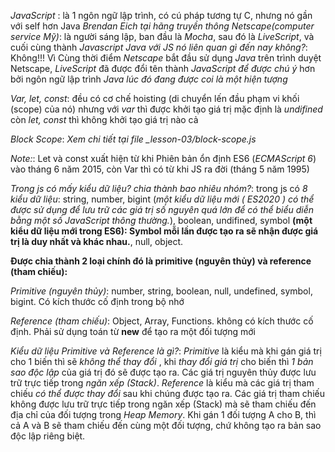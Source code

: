 <!-- 1. JavaScript là gì? -->

_JavaScript_ : là 1 ngôn ngữ lập trình, có cú pháp tương tự C, nhưng nó gần với self hơn Java
_Brendan Eich tại hãng truyền thông Netscape(computer service Mỹ)_: là người sáng lập, ban đầu là _Mocha_, sau đó là _LiveScript_, và cuối cùng thành _Javascript_
_Java với JS nó liên quan gì đến nay không?_: Không!!! Vì Cùng thời điểm _Netscape_ bắt đầu sử dụng _Java_ trên trình duyệt Netscape, _LiveScript_ đã được đổi tên thành _JavaScript_ _để được chú ý_ hơn bởi ngôn ngữ lập trình _Java lúc đó đang được coi là một hiện tượng_

<!-- 3. Hoisting, Block Scope và Khai báo biến: Var, Let, Const trong JavaScript -->

_Var, let, const_: đều có cơ chế hoisting (di chuyển lến đầu phạm vi khối (scope) của nó) nhưng với _var_ thì được khởi tạo giá trị mặc định là _undifined_ còn _let, const_ thì không khởi tạo giá trị nào cả

_Block Scope_: _Xem chi tiết tại file \_lesson-03/block-scope.js_

_Note:_: Let và const xuất hiện từ khi Phiên bản ổn định ES6 (_ECMAScript 6_) vào tháng 6 năm 2015, còn Var thì có từ khi JS ra đời (tháng 5 năm 1995)

<!-- 4. Những kiểu dữ liệu cốt lõi quan trọng: Primitive (nguyên thủy) & Reference (tham chiếu) -->

_Trong js có mấy kiểu dữ liệu? chia thành bao nhiêu nhóm?_: trong js có _8 kiểu dữ liệu_:
string,
number,
bigint (_một kiểu dữ liệu mới ( ES2020 ) có thể được sử dụng để lưu trữ các giá trị số nguyên quá lớn để có thể biểu diễn bằng một số JavaScript thông thường._),
boolean,
undifined,
symbol **(một kiểu dữ liệu mới trong ES6): Symbol mỗi lần được tạo ra sẽ nhận được giá trị là duy nhất và khác nhau.**,
null,
object.

**Được chia thành 2 loại chính đó là primitive (nguyên thủy) và reference (tham chiếu):**

_Primitive (nguyên thủy)_: number, string, boolean, null, undefined, symbol, bigint. Có kích thước cố định trong bộ nhớ

_Reference (tham chiếu)_: Object, Array, Functions. không có kích thước cố định. Phải sử dụng toán từ **new** để tạo ra một đối tượng mới

_Kiểu dữ liệu Primitive và Reference là gì?_:
_Primitive_ là kiểu mà khi gán giá trị cho 1 biến thì sẽ _không thể thay đổi_ , khi _thay đổi giá trị_ cho biến thì _1 bản sao độc lập_ của giá trị đó sẽ được tạo ra. Các giá trị nguyên thủy được lưu trữ trực tiếp trong _ngăn xếp (Stack)_.
_Reference_ là kiểu mà các giá trị tham chiếu _có thể được thay đổi_ sau khi chúng được tạo ra. Các giá trị tham chiếu không được lưu trữ trực tiếp trong ngăn xếp (Stack) mà sẽ tham chiếu đến địa chỉ của đối tượng trong _Heap Memory_. Khi gán 1 đối tượng A cho B, thì cả A và B sẽ tham chiếu đến cùng một đối tượng, chứ không tạo ra bản sao độc lập riêng biệt.
